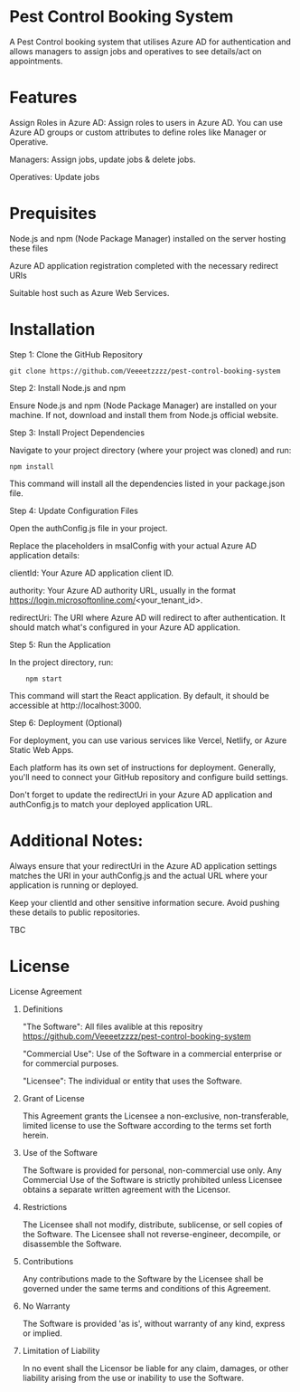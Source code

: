 # Pest Control Booking System
A Pest Control booking system that utilises Azure AD for authentication and allows managers to assign jobs and operatives to see details/act on appointments.

# Features


Assign Roles in Azure AD: Assign roles to users in Azure AD. You can use Azure AD groups or custom attributes to define roles like Manager or Operative.

Managers: Assign jobs, update jobs & delete jobs. 

Operatives: Update jobs

# Prequisites

Node.js and npm (Node Package Manager) installed on the server hosting these files

Azure AD application registration completed with the necessary redirect URIs

Suitable host such as Azure Web Services.

# Installation

Step 1: Clone the GitHub Repository

    git clone https://github.com/Veeeetzzzz/pest-control-booking-system

Step 2: Install Node.js and npm

Ensure Node.js and npm (Node Package Manager) are installed on your machine. If not, download and install them from Node.js official website.

Step 3: Install Project Dependencies

Navigate to your project directory (where your project was cloned) and run:

    npm install

This command will install all the dependencies listed in your package.json file.

Step 4: Update Configuration Files

Open the authConfig.js file in your project.

Replace the placeholders in msalConfig with your actual Azure AD application details:
            
clientId: Your Azure AD application client ID.

authority: Your Azure AD authority URL, usually in the format https://login.microsoftonline.com/<your_tenant_id>.

redirectUri: The URI where Azure AD will redirect to after authentication. It should match what's configured in your Azure AD application.

Step 5: Run the Application

In the project directory, run:

        npm start

This command will start the React application. By default, it should be accessible at http://localhost:3000.

Step 6: Deployment (Optional)

For deployment, you can use various services like Vercel, Netlify, or Azure Static Web Apps.

Each platform has its own set of instructions for deployment. Generally, you'll need to connect your GitHub repository and configure build settings.

Don't forget to update the redirectUri in your Azure AD application and authConfig.js to match your deployed application URL.

# Additional Notes:
Always ensure that your redirectUri in the Azure AD application settings matches the URI in your authConfig.js and the actual URL where your application is running or deployed.

Keep your clientId and other sensitive information secure. Avoid pushing these details to public repositories.

TBC
# License
License Agreement

1. Definitions

    "The Software": All files avalible at this repositry https://github.com/Veeeetzzzz/pest-control-booking-system
   
    "Commercial Use": Use of the Software in a commercial enterprise or for commercial purposes.
   
    "Licensee": The individual or entity that uses the Software.

3. Grant of License

    This Agreement grants the Licensee a non-exclusive, non-transferable, limited license to use the Software according to the terms set forth herein.

4. Use of the Software

    The Software is provided for personal, non-commercial use only.
    Any Commercial Use of the Software is strictly prohibited unless Licensee obtains a separate written agreement with the Licensor.

5. Restrictions

    The Licensee shall not modify, distribute, sublicense, or sell copies of the Software.
    The Licensee shall not reverse-engineer, decompile, or disassemble the Software.

6. Contributions

    Any contributions made to the Software by the Licensee shall be governed under the same terms and conditions of this Agreement.

7. No Warranty

    The Software is provided 'as is', without warranty of any kind, express or implied.

8. Limitation of Liability

    In no event shall the Licensor be liable for any claim, damages, or other liability arising from the use or inability to use the Software.
